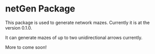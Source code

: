 
netGen Package
==============

This package is used to generate network mazes. Currently it is at the version 0.1.0.

It can generate mazes of up to two unidirectional arrows currently.

More to come soon!
